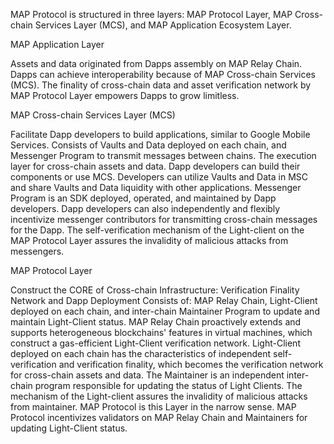 MAP Protocol is structured in three layers: MAP Protocol Layer, MAP Cross-chain Services Layer (MCS), and MAP Application Ecosystem Layer.

MAP Application Layer

Assets and data originated from Dapps assembly on MAP Relay Chain.
Dapps can achieve interoperability because of MAP Cross-chain Services (MCS).
The finality of cross-chain data and asset verification network by MAP Protocol Layer empowers Dapps to grow limitless.

MAP Cross-chain Services Layer (MCS)

Facilitate Dapp developers to build applications, similar to Google Mobile Services.
Consists of Vaults and Data deployed on each chain, and Messenger Program to transmit messages between chains.
The execution layer for cross-chain assets and data.
Dapp developers can build their components or use MCS.
Developers can utilize Vaults and Data in MSC and share Vaults and Data liquidity with other applications.
Messenger Program is an SDK deployed, operated, and maintained by Dapp developers. Dapp developers can also independently and flexibly incentivize messenger contributors for transmitting cross-chain messages for the Dapp.
The self-verification mechanism of the Light-client on the MAP Protocol Layer assures the invalidity of malicious attacks from messengers.

MAP Protocol Layer

Construct the CORE of Cross-chain Infrastructure: Verification Finality Network and Dapp Deployment
Consists of: MAP Relay Chain, Light-Client deployed on each chain, and inter-chain Maintainer Program to update and maintain Light-Client status.
MAP Relay Chain proactively extends and supports heterogeneous blockchains' features in virtual machines, which construct a gas-efficient Light-Client verification network.
Light-Client deployed on each chain has the characteristics of independent self-verification and verification finality, which becomes the verification network for cross-chain assets and data.
The Maintainer is an independent inter-chain program responsible for updating the status of Light Clients. The mechanism of the Light-client assures the invalidity of malicious attacks from maintainer.
MAP Protocol is this Layer in the narrow sense.
MAP Protocol incentivizes validators on MAP Relay Chain and Maintainers for updating Light-Client status. 
